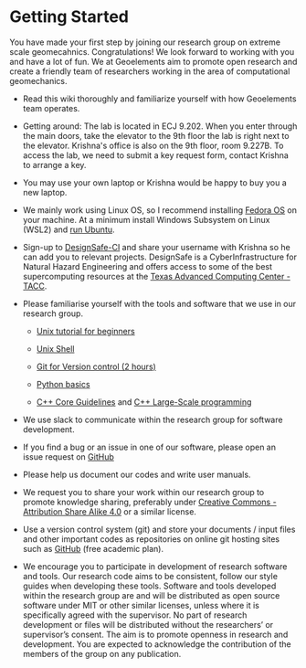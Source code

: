 # Getting Started
You have made your first step by joining our research group on extreme scale geomecahnics. Congratulations! We look forward to working with you and have a lot of fun. We at Geoelements aim to promote open research and create a friendly team of researchers working in the area of computational geomechanics.

* Read this wiki thoroughly and familiarize yourself with how Geoelements team operates. 

* Getting around: The lab is located in ECJ 9.202. When you enter through the main doors, take the elevator to the 9th floor the lab is right next to the elevator. Krishna's office is also on the 9th floor, room 9.227B. To access the lab, we need to submit a key request form, contact Krishna to arrange a key.

* You may use your own laptop or Krishna would be happy to buy you a new laptop.

* We mainly work using Linux OS, so I recommend installing [Fedora OS](https://getfedora.org/) on your machine. At a minimum install Windows Subsystem on Linux (WSL2) and [run Ubuntu](https://docs.microsoft.com/en-us/windows/wsl/install-win10).

* Sign-up to [DesignSafe-CI](https://designsafe-ci.org/register) and share your username with Krishna so he can add you to relevant projects. DesignSafe is a CyberInfrastructure for Natural Hazard Engineering and offers access to some of the best supercomputing resources at the [Texas Advanced Computing Center - TACC](https://tacc.utexas.edu).

* Please familiarise yourself with the tools and software that we use in our research group.

    - [Unix tutorial for beginners](http://www.ee.surrey.ac.uk/Teaching/Unix/)

    - [Unix Shell](https://swcarpentry.github.io/shell-novice/)

    - [Git for Version control (2 hours)](https://jpvantassel.github.io/git-course/#/)

    - [Python basics](https://github.com/kks32-courses/ce311k)

    - [C++ Core Guidelines](https://isocpp.github.io/CppCoreGuidelines/CppCoreGuidelines) and [C++ Large-Scale programming](https://github.com/kks32/cpp-software-development)

* We use slack to communicate within the research group for software development.

*  If you find a bug or an issue in one of our software, please open an issue request on [GitHub](https://github.com/geoelements)

* Please help us document our codes and write user manuals.

* We request you to share your work within our research group to promote knowledge sharing, preferably under [Creative Commons - Attribution Share Alike 4.0](https://creativecommons.org/licenses/by-sa/4.0/) or a similar license.

*  Use a version control system (git) and store your documents / input files and other important codes as repositories on online git hosting sites such as [GitHub](https://github.com/signup) (free academic plan).

* We encourage you to participate in development of research software and tools. Our research code aims to be consistent, follow our style guides when developing these tools. Software and tools developed within the research group are and will be distributed as open source software under MIT or other similar licenses, unless where it is specifically agreed with the supervisor. No part of research development or files will be distributed without the researchers’ or supervisor’s consent. The aim is to promote openness in research and development. You are expected to acknowledge the contribution of the members of the group on any publication. 